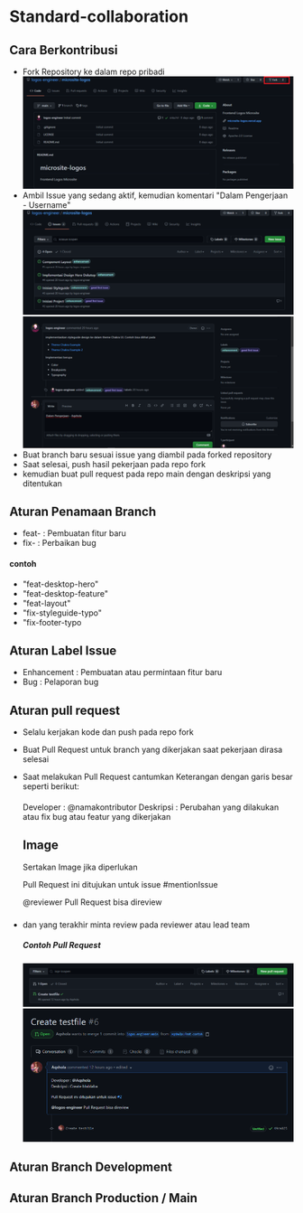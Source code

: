 # Standard-collaboration

## Cara Berkontribusi

- Fork Repository ke dalam repo pribadi
  </br>
  <img src="./fork.png" alt="gambar Fork repo">
- Ambil Issue yang sedang aktif, kemudian komentari "Dalam Pengerjaan - Username"
  <img src="./Issue.png" width="500px" alt="gambar daftar issue">
  <img src="./komentar.png" width="500px" alt="gambar komentar issue">
- Buat branch baru sesuai issue yang diambil pada forked repository
- Saat selesai, push hasil pekerjaan pada repo fork
- kemudian buat pull request pada repo main dengan deskripsi yang ditentukan

## Aturan Penamaan Branch

- feat- : Pembuatan fitur baru
- fix- : Perbaikan bug

#### contoh

- "feat-desktop-hero"
- "feat-desktop-feature"
- "feat-layout"
- "fix-styleguide-typo"
- "fix-footer-typo

## Aturan Label Issue

- Enhancement : Pembuatan atau permintaan fitur baru
- Bug : Pelaporan bug

## Aturan pull request

- Selalu kerjakan kode dan push pada repo fork
- Buat Pull Request untuk branch yang dikerjakan saat pekerjaan dirasa selesai
- Saat melakukan Pull Request cantumkan Keterangan dengan garis besar seperti berikut:

  ####

  Developer : @namakontributor
  Deskripsi : Perubahan yang dilakukan atau fix bug atau featur yang dikerjakan

  ## Image

  Sertakan Image jika diperlukan

  Pull Request ini ditujukan untuk issue #mentionIssue

  @reviewer Pull Request bisa direview

  ###

- dan yang terakhir minta review pada reviewer atau lead team
  ##### Contoh Pull Request
   <img src="./PR.png" width="500px" alt="gambar PR">
   <img src="./PR Deskripsi.png" width="500px" alt="gambar deskripsi PR">

## Aturan Branch Development

## Aturan Branch Production / Main
